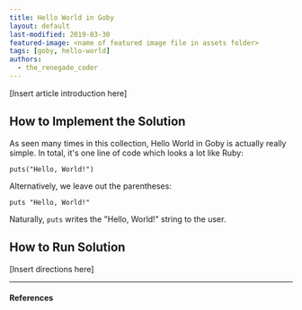 ```yaml
---
title: Hello World in Goby
layout: default
last-modified: 2019-03-30
featured-image: <name of featured image file in assets folder>
tags: [goby, hello-world]
authors:
  - the_renegade_coder
---
```

  
[Insert article introduction here]

## How to Implement the Solution

As seen many times in this collection, Hello World in Goby is actually
really simple. In total, it's one line of code which looks a lot like
Ruby:

```goby
puts("Hello, World!")
```

Alternatively, we leave out the parentheses:

```goby
puts "Hello, World!"
```

Naturally, `puts` writes the "Hello, World!" string to the user. 


## How to Run Solution

[Insert directions here]

---

#### References

[^1]: [some IEEE reference]
